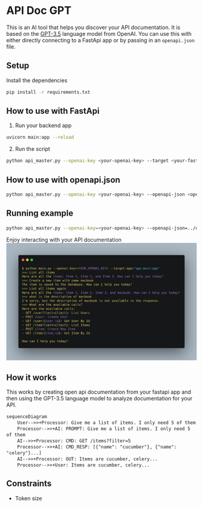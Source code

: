 # API Doc GPT

This is an AI tool that helps you discover your API documentation. It is based on the [GPT-3.5](https://openai.com/blog/better-language-models/) language model from OpenAI.
You can use this with either directly connecting to a FastApi app or by passing in an `openapi.json` file.

## Setup

Install the dependencies

```bash
pip install -r requirements.txt
```

## How to use with FastApi

1. Run your backend app

```bash
uvicorn main:app --reload
```

2. Run the script

```bash
python api_master.py --openai-key <your-openai-key> --target <your-fastapi-app> --base-url <your-base-url>
```

## How to use with openapi.json

```bash
python api_master.py --openai-key <your-openai-key> --openapi-json <openapi-json> --base-url <your-base-url>
```

## Running example

```bash
python api_master.py --openai-key=<your-openai-key> --openapi-json=../openapi3.json --base-url="https://petstore3.swagger.io/api/v3"
```

Enjoy interacting with your API documentation
![showcase](./showcase.png)

## How it works

This works by creating open api documentation from your fastapi app and then using the GPT-3.5 language model to analyze documentation for your API.

```mermaid
sequenceDiagram
    User-->>+Processor: Give me a list of items. I only need 5 of them
    Processor-->>+AI: PROMPT: Give me a list of items. I only need 5 of them
    AI-->>+Processor: CMD: GET /items?filter=5
    Processor-->>+AI: CMD_RESP: [{"name": "cucumber"}, {"name": "celery"}...]
    AI-->>+Processor: OUT: Items are cucumber, celery...
    Processor-->>+User: Items are cucumber, celery...
```

## Constraints

- Token size
